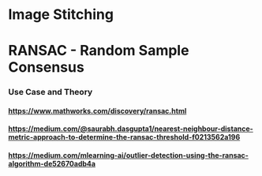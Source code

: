 # Image Stitching

# RANSAC - Random Sample Consensus

### Use Case and Theory
#### https://www.mathworks.com/discovery/ransac.html
#### https://medium.com/@saurabh.dasgupta1/nearest-neighbour-distance-metric-approach-to-determine-the-ransac-threshold-f0213562a196
#### https://medium.com/mlearning-ai/outlier-detection-using-the-ransac-algorithm-de52670adb4a


